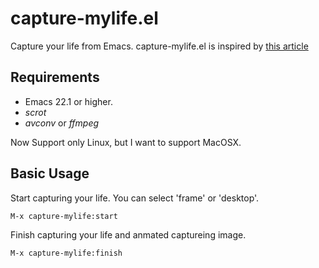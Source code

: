 capture-mylife.el
==================
Capture your life from Emacs.
capture-mylife.el is inspired by [this article](http://d.hatena.ne.jp/nishiohirokazu/20120731/1343745529)


Requirements
------------
* Emacs 22.1 or higher.
* *scrot*
* *avconv* or *ffmpeg*

Now Support only Linux, but I want to support MacOSX.

Basic Usage
-----------

Start capturing your life. You can select 'frame' or 'desktop'.

    M-x capture-mylife:start

Finish capturing your life and anmated captureing image.

    M-x capture-mylife:finish
